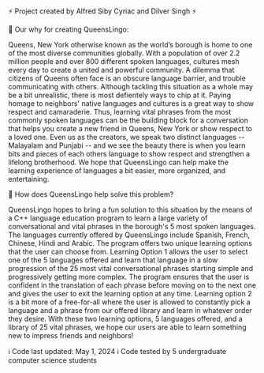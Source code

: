 ⚡ Project created by Alfred Siby Cyriac and Dilver Singh ⚡

🤔 Our why for creating QueensLingo:  

Queens, New York otherwise known as the world’s borough is home to one of the most diverse communities globally. With a population of over 2.2 million people and over 800 different spoken languages, cultures mesh every day to create a united and powerful community. A dilemma that citizens of Queens often face is an obscure language barrier, and trouble communicating with others. Although tackling this situation as a whole may be a bit unrealistic, there is most defientely ways to chip at it. Paying homage to neighbors' native languages and cultures is a great way to show respect and camaraderie. Thus, learning vital phrases from the most commonly spoken languages can be the building block for a conversation that helps you create a new friend in Queens, New York or show respect to a loved one. Even us as the creators, we speak two distinct languages -- Malayalam and Punjabi -- and we see the beauty there is when you learn bits and pieces of each others language to show respect and strengthen a lifelong brotherhood. We hope that QueensLingo can help make the learning experience of languages a bit easier, more organized, and entertaining. 

🤔 How does QueensLingo help solve this problem? 

QueensLingo hopes to bring a fun solution to this situation by the means of a C++ language education program to learn a large variety of conversational and vital phrases in the borough's 5 most spoken languages. The languages currently offered by QueensLingo include Spanish, French, Chinese, Hindi and Arabic. The program offers two unique learning options that the user can choose from. Learning Option 1 allows the user to select one of the 5 languages offered and learn that language in a slow progression of the 25 most vital conversational phrases starting simple and progressively getting more complex. The program ensures that the user is confident in the translation of each phrase before moving on to the next one and gives the user to exit the learning option at any time. Learning option 2 is a bit more of a free-for-all where the user is allowed to constantly pick a language and a phrase from our offered library and learn in whatever order they desire. With these two learning options, 5 languages offered, and a library of 25 vital phrases, we hope our users are able to learn something new to impress friends and neighbors!

ℹ️ Code last updated: May 1, 2024
ℹ️ Code tested by 5 undergraduate computer science students 
